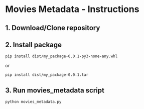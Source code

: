 # Movies Metadata - Instructions

## 1. Download/Clone repository

## 2. Install package

```pip install dist/my_package-0.0.1-py3-none-any.whl```

or 

```pip install dist/my_package-0.0.1.tar```

## 3. Run movies_metadata script

```python movies_metadata.py```


